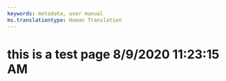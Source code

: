 ```yaml
---
keywords: metadata, user manual
ms.translationtype: Human Translation
---
```

# this is a test page 8/9/2020 11:23:15 AM